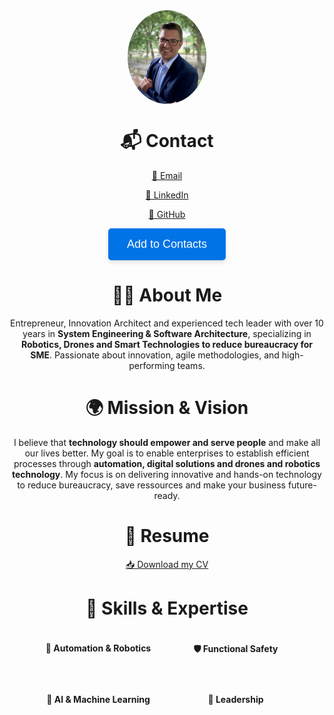 <div style="display: flex; justify-content: center; align-items: center; flex-direction: column;">
    <img src="./images/Bewerbungsfoto.jpeg" alt="Alexander Zimmerer" style="height: 150px; border-radius: 50%;">
</div>

<h1 style="text-align:center;">📬 Contact</h1>
<p style="text-align:center;">
<a href="mailto:alexander.zimmerer1988@gmail.com">📧 Email</a>
</p>
<p style="text-align:center;">
<a href="https://www.linkedin.com/in/alexander-zimmerer-97620275/">🔗 LinkedIn</a>
</p>
<p style="text-align:center;">
<a href="https://github.com/AlZi-88">🐙 GitHub</a>
</p>
<p style="text-align:center;">
<button onclick="downloadVCard()" style="padding: 15px 30px; font-size: 18px; color: white; background-color: #0073e6; border: none; border-radius: 5px; box-shadow: 0 4px 6px rgba(0, 0, 0, 0.1); cursor: pointer;">Add to Contacts</button>
</p>

<h1 style="text-align:center;">👨‍💻 About Me</h1>
<p style="text-align:center;">Entrepreneur, Innovation Architect and experienced tech leader with over 10 years in <strong>System Engineering & Software Architecture</strong>, specializing in <strong>Robotics, Drones and Smart Technologies to reduce bureaucracy for SME</strong>. Passionate about innovation, agile methodologies, and high-performing teams.</p>

<h1 style="text-align:center;">🌍 Mission & Vision</h1>
<p style="text-align:center;">I believe that <strong>technology should empower and serve people</strong> and make all our lives better. My goal is to enable enterprises to establish efficient processes through <strong>automation, digital solutions and drones and robotics technology</strong>. My focus is on delivering innovative and hands-on technology to reduce bureaucracy, save ressources and make your business future-ready.</p>

<h1 style="text-align:center;">📜 Resume</h1>
<p style="text-align:center;"><a href="./ressources/CV_AlexanderZimmerer.pdf">📥 Download my CV</a></p>

<h1 style="text-align:center;">🌟 Skills & Expertise</h1>

<div style="display: flex; flex-wrap: wrap; justify-content: center; gap: 20px;">
    <div style="width: 200px; text-align: center;">
        <h4>🚗 Automation & Robotics</h4>
        <canvas id="chartAutomation" width="200" height="100"></canvas>
    </div>
    <div style="width: 200px; text-align: center;">
        <h4>🛡️ Functional Safety</h4>
        <canvas id="chartFunctionalSafety" width="200" height="100"></canvas>
    </div>
    <div style="width: 200px; text-align: center;">
        <h4>🤖 AI & Machine Learning</h4>
        <canvas id="chartMachineLearning" width="200" height="100"></canvas>
    </div>
    <div style="width: 200px; text-align: center;">
        <h4>🎯 Leadership</h4>
        <canvas id="chartLeadership" width="200" height="100"></canvas>
    </div>
</div>

<script src="https://cdn.jsdelivr.net/npm/chart.js"></script>
<script>
function createDoughnutChart(ctx, value) {
    new Chart(ctx, {
        type: 'doughnut',
        data: {
            datasets: [{
                data: [value, 100 - value],
                backgroundColor: ['#0073e6', '#ddd'],
                borderWidth: 0,
                cutout: '80%',
                rotation: 270,
                circumference: 180
            }]
        },
        options: {
            responsive: false,
            maintainAspectRatio: false,
            plugins: {
                tooltip: { enabled: false },
                legend: { display: false },
                afterDraw(chart) {
                    let width = chart.width,
                        height = chart.height,
                        ctx = chart.ctx;
                    ctx.restore();
                    let fontSize = (height / 10).toFixed(2);
                    ctx.font = fontSize + "px Arial";
                    ctx.textBaseline = "middle";
                    ctx.fillStyle = "#000";
                    let text = value + "%", 
                        textX = Math.round((width - ctx.measureText(text).width) / 2),
                        textY = height / 1.6;
                    ctx.fillText(text, textX, textY);
                    ctx.save();
                }
            }
        }
    });
}

document.addEventListener("DOMContentLoaded", function() {
    createDoughnutChart(document.getElementById('chartAutomation'), 90);
    createDoughnutChart(document.getElementById('chartFunctionalSafety'), 85);
    createDoughnutChart(document.getElementById('chartMachineLearning'), 75);
    createDoughnutChart(document.getElementById('chartLeadership'), 95);
});

function downloadVCard() {
    const vCardData = `BEGIN:VCARD
VERSION:3.0
FN:Alexander Zimmerer
EMAIL:alexander.zimmerer1988@gmail.com
TEL;CELL;TYPE=Germany:+49 176 629 66 952
TEL;CELL;TYPE=Austria:+43 660 6247362
URL:https://www.linkedin.com/in/alexander-zimmerer-97620275/
URL:https://alzi-88.github.io
PHOTO;ENCODING=b;TYPE=JPEG:$(cat ./images/Bewerbungsfoto.jpeg | base64 | tr -d '\n')
END:VCARD`;

    const blob = new Blob([vCardData], { type: 'text/vcard' });
    const url = URL.createObjectURL(blob);
    const a = document.createElement('a');
    a.href = url;
    a.download = 'Alexander_Zimmerer.vcf';
    document.body.appendChild(a);
    a.click();
    document.body.removeChild(a);
    URL.revokeObjectURL(url);
}
</script>


